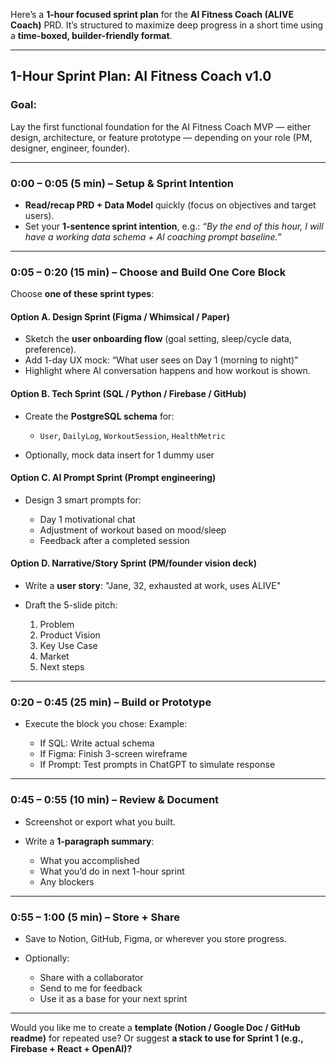 Here’s a **1-hour focused sprint plan** for the **AI Fitness Coach (ALIVE Coach)** PRD. It’s structured to maximize deep progress in a short time using a **time-boxed, builder-friendly format**.

---

## **1-Hour Sprint Plan: AI Fitness Coach v1.0**

### **Goal**:

Lay the first functional foundation for the AI Fitness Coach MVP — either design, architecture, or feature prototype — depending on your role (PM, designer, engineer, founder).

---

### **0:00 – 0:05 (5 min) – Setup & Sprint Intention**

* **Read/recap PRD + Data Model** quickly (focus on objectives and target users).
* Set your **1-sentence sprint intention**, e.g.:
  *“By the end of this hour, I will have a working data schema + AI coaching prompt baseline.”*

---

### **0:05 – 0:20 (15 min) – Choose and Build One Core Block**

Choose **one of these sprint types**:

#### Option A. **Design Sprint** (Figma / Whimsical / Paper)

* Sketch the **user onboarding flow** (goal setting, sleep/cycle data, preference).
* Add 1-day UX mock: “What user sees on Day 1 (morning to night)”
* Highlight where AI conversation happens and how workout is shown.

#### Option B. **Tech Sprint** (SQL / Python / Firebase / GitHub)

* Create the **PostgreSQL schema** for:

  * `User`, `DailyLog`, `WorkoutSession`, `HealthMetric`
* Optionally, mock data insert for 1 dummy user

#### Option C. **AI Prompt Sprint** (Prompt engineering)

* Design 3 smart prompts for:

  * Day 1 motivational chat
  * Adjustment of workout based on mood/sleep
  * Feedback after a completed session

#### Option D. **Narrative/Story Sprint** (PM/founder vision deck)

* Write a **user story**: "Jane, 32, exhausted at work, uses ALIVE"
* Draft the 5-slide pitch:

  1. Problem
  2. Product Vision
  3. Key Use Case
  4. Market
  5. Next steps

---

### **0:20 – 0:45 (25 min) – Build or Prototype**

* Execute the block you chose:
  Example:

  * If SQL: Write actual schema
  * If Figma: Finish 3-screen wireframe
  * If Prompt: Test prompts in ChatGPT to simulate response

---

### **0:45 – 0:55 (10 min) – Review & Document**

* Screenshot or export what you built.
* Write a **1-paragraph summary**:

  * What you accomplished
  * What you’d do in next 1-hour sprint
  * Any blockers

---

### **0:55 – 1:00 (5 min) – Store + Share**

* Save to Notion, GitHub, Figma, or wherever you store progress.
* Optionally:

  * Share with a collaborator
  * Send to me for feedback
  * Use it as a base for your next sprint

---

Would you like me to create a **template (Notion / Google Doc / GitHub readme)** for repeated use? Or suggest **a stack to use for Sprint 1 (e.g., Firebase + React + OpenAI)?**
